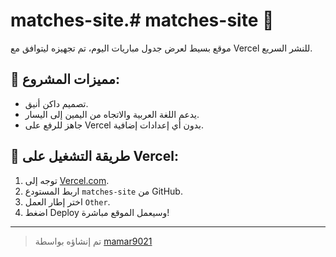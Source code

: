 # matches-site.# matches-site 🎯

موقع بسيط لعرض جدول مباريات اليوم، تم تجهيزه ليتوافق مع Vercel للنشر السريع.

## 🧾 مميزات المشروع:
- تصميم داكن أنيق.
- يدعم اللغة العربية والاتجاه من اليمين إلى اليسار.
- جاهز للرفع على Vercel بدون أي إعدادات إضافية.

## 🚀 طريقة التشغيل على Vercel:
1. توجه إلى [Vercel.com](https://vercel.com).
2. اربط المستودع `matches-site` من GitHub.
3. اختر إطار العمل `Other`.
4. اضغط Deploy وسيعمل الموقع مباشرة!

---

> تم إنشاؤه بواسطة [mamar9021](https://github.com/mamar9021)

